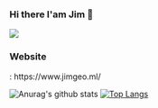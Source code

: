 ### Hi there I'am Jim 👋
![](https://vistr.dev/badge?repo=Jimgeo98.Jimgeo98)

<div>
  <h3>Website</h3> : https://www.jimgeo.ml/
</div>

![Anurag's github stats](https://github-readme-stats.vercel.app/api?username=Jimgeo98&show_icons=true)  [![Top Langs](https://github-readme-stats.vercel.app/api/top-langs/?username=Jimgeo98&layout=compact)](https://github.com/anuraghazra/github-readme-stats)

<!--
**Jimgeo98/Jimgeo98** is a ✨ _special_ ✨ repository because its `README.md` (this file) appears on your GitHub profile.

Here are some ideas to get you started:

- 🔭 I’m currently working on ...
- 🌱 I’m currently learning ...
- 👯 I’m looking to collaborate on ...
- 🤔 I’m looking for help with ...
- 💬 Ask me about ...
- 📫 How to reach me: ...
- 😄 Pronouns: ...
- ⚡ Fun fact: ...
-->
